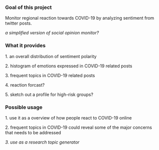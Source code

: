 <h3> Goal of this project </h3>
<p> Monitor regional reaction towards COVID-19 by analyzing sentiment from twitter posts. </p>
<p> <i> a simplified version of social opinion monitor? </i></p>

<h3> What it provides</h3>
<p> 1. an overall distribution of sentiment polarity</p>
<p> 2. histogram of emotions expressed in COVID-19 related posts</p>
<p> 3. frequent topics in COVID-19 related posts</p>
<p> 4. reaction forcast? </p>
<p> 5. sketch out a profile for high-risk groups? </p>

<h3> Possible usage</h3>
<p> 1. use it as a overview of how people react to COVID-19 online </p>
<p> 2. frequent topics in COVID-19 could reveal some of the major concerns that needs to be addressed</p>
<p> <i> 3. use as a research topic generator </i> </p>
